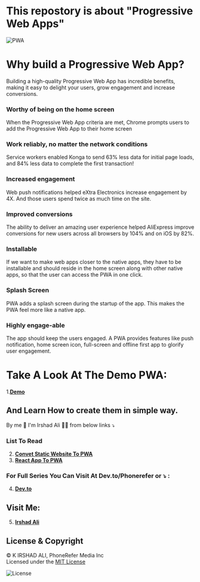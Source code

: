 # This repostory is about "Progressive Web Apps" 
![PWA](https://developers.google.com/web/progressive-web-apps/images/pwa-reliable_720.png "PWA")      

# Why build a Progressive Web App?
Building a high-quality Progressive Web App has incredible benefits, making it easy to delight your users, grow engagement and increase conversions.
### Worthy of being on the home screen
When the Progressive Web App criteria are met, Chrome prompts users to add the Progressive Web App to their home screen
### Work reliably, no matter the network conditions
Service workers enabled Konga to send 63% less data for initial page loads, and 84% less data to complete the first transaction!
### Increased engagement
Web push notifications helped eXtra Electronics increase engagement by 4X. And those users spend twice as much time on the site.
### Improved conversions
The ability to deliver an amazing user experience helped AliExpress improve conversions for new users across all browsers by 104% and on iOS by 82%.
### Installable
If we want to make web apps closer to the native apps, they have to be installable and should reside in the home screen along with other native apps, so that the user can access the PWA in one click.
### Splash Screen
PWA adds a splash screen during the startup of the app. This makes the PWA feel more like a native app.
### Highly engage-able
The app should keep the users engaged. A PWA provides features like push notification, home screen icon, full-screen and offline first app to glorify user engagement.

# Take A Look At The Demo PWA:
1.[**Demo**](https://pwa-demo-site.netlify.com)

## And Learn How to create them in simple way.

By me 👋 I'm Irshad Ali
👨‍💻 from below links ⤵️ 

### List To Read
2. [**Convet Static Website To PWA**](https://github.com/phonerefer/pwa/blob/master/Static-Website-To-PWA.md)
3. [**React App To PWA**](https://github.com/phonerefer/pwa/blob/master/React-App-To-PWA.md)

### For Full Series You Can Visit At Dev.to/Phonerefer or ⤵️ :
4. [**Dev.to**](https://dev.to/phonerefer/convert-any-static-website-to-pwa-3fkb)
## Visit Me:
5. [**Irshad Ali**](https://www.irshadali.site)

## License & Copyright
  
 © K IRSHAD ALI, PhoneRefer Media Inc <br> 
 Licensed under the  [MIT License](LICENSE) 
 

 ![License](https://res.cloudinary.com/phonerefer/image/upload/c_scale,w_150/v1575520731/ruff/lgiktt3ezby86zk0413u.png "License")
